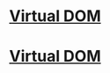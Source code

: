 # [Virtual DOM](https://ko.reactjs.org/docs/faq-internals.html)

# [Virtual DOM](https://jw910911.tistory.com/41)
